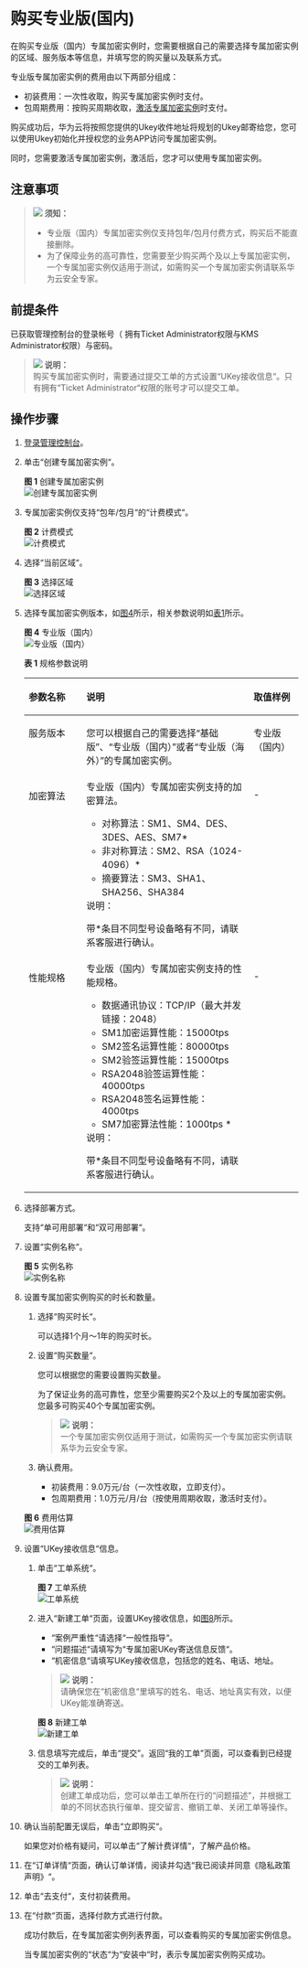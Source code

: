 # 购买专业版\(国内\)<a name="dew_01_0146"></a>

在购买专业版（国内）专属加密实例时，您需要根据自己的需要选择专属加密实例的区域、服务版本等信息，并填写您的购买量以及联系方式。

专业版专属加密实例的费用由以下两部分组成：

-   初装费用：一次性收取，购买专属加密实例时支付。
-   包周期费用：按购买周期收取，[激活专属加密实例](激活专属加密实例.md)时支付。

购买成功后，华为云将按照您提供的Ukey收件地址将规划的Ukey邮寄给您，您可以使用Ukey初始化并授权您的业务APP访问专属加密实例。

同时，您需要激活专属加密实例，激活后，您才可以使用专属加密实例。

## 注意事项<a name="zh-cn_topic_0129288436_section16923143313476"></a>

>![](public_sys-resources/icon-notice.gif) **须知：**   
>-   专业版（国内）专属加密实例仅支持包年/包月付费方式，购买后不能直接删除。  
>-   为了保障业务的高可靠性，您需要至少购买两个及以上专属加密实例，一个专属加密实例仅适用于测试，如需购买一个专属加密实例请联系华为云安全专家。  

## 前提条件<a name="zh-cn_topic_0129288436_section33620785174650"></a>

已获取管理控制台的登录帐号（ 拥有Ticket Administrator权限与KMS Administrator权限）与密码。

>![](public_sys-resources/icon-note.gif) **说明：**   
>购买专属加密实例时，需要通过提交工单的方式设置“UKey接收信息“。只有拥有“Ticket Administrator“权限的账号才可以提交工单。  

## 操作步骤<a name="section5338520175910"></a>

1.  [登录管理控制台](https://console.huaweicloud.com)。
2.  单击“创建专属加密实例“。

    **图 1**  创建专属加密实例<a name="dew_01_0145_fig2398125119820"></a>  
    ![](figures/创建专属加密实例.png "创建专属加密实例")

3.  专属加密实例仅支持“包年/包月“的“计费模式“。

    **图 2**  计费模式<a name="dew_01_0145_zh-cn_topic_0112991624_fig821418216569"></a>  
    ![](figures/计费模式.png "计费模式")

4.  选择“当前区域“。

    **图 3**  选择区域<a name="dew_01_0145_zh-cn_topic_0112991624_fig0273738576"></a>  
    ![](figures/选择区域.png "选择区域")

5.  选择专属加密实例版本，如[图4](#zh-cn_topic_0129288436_fig0377112917811)所示，相关参数说明如[表1](#zh-cn_topic_0129288436_table4295843716304)所示。

    **图 4**  专业版（国内）<a name="zh-cn_topic_0129288436_fig0377112917811"></a>  
    ![](figures/专业版（国内）.png "专业版（国内）")

    **表 1**  规格参数说明

    <a name="zh-cn_topic_0129288436_table4295843716304"></a>
    <table><thead align="left"><tr id="zh-cn_topic_0129288436_row4338993216304"><th class="cellrowborder" valign="top" width="21%" id="mcps1.2.4.1.1"><p id="zh-cn_topic_0129288436_p2492361616304"><a name="zh-cn_topic_0129288436_p2492361616304"></a><a name="zh-cn_topic_0129288436_p2492361616304"></a>参数名称</p>
    </th>
    <th class="cellrowborder" valign="top" width="61%" id="mcps1.2.4.1.2"><p id="zh-cn_topic_0129288436_p554697916304"><a name="zh-cn_topic_0129288436_p554697916304"></a><a name="zh-cn_topic_0129288436_p554697916304"></a>说明</p>
    </th>
    <th class="cellrowborder" valign="top" width="18%" id="mcps1.2.4.1.3"><p id="zh-cn_topic_0129288436_p4665219216304"><a name="zh-cn_topic_0129288436_p4665219216304"></a><a name="zh-cn_topic_0129288436_p4665219216304"></a>取值样例</p>
    </th>
    </tr>
    </thead>
    <tbody><tr id="zh-cn_topic_0129288436_row16129226299"><td class="cellrowborder" valign="top" width="21%" headers="mcps1.2.4.1.1 "><p id="zh-cn_topic_0129288436_p612911269911"><a name="zh-cn_topic_0129288436_p612911269911"></a><a name="zh-cn_topic_0129288436_p612911269911"></a>服务版本</p>
    </td>
    <td class="cellrowborder" valign="top" width="61%" headers="mcps1.2.4.1.2 "><p id="zh-cn_topic_0129288436_p91291926499"><a name="zh-cn_topic_0129288436_p91291926499"></a><a name="zh-cn_topic_0129288436_p91291926499"></a>您可以根据自己的需要选择<span class="parmvalue" id="zh-cn_topic_0129288436_parmvalue56148161218"><a name="zh-cn_topic_0129288436_parmvalue56148161218"></a><a name="zh-cn_topic_0129288436_parmvalue56148161218"></a>“基础版”</span>、<span class="parmvalue" id="zh-cn_topic_0129288436_parmvalue1961515105123"><a name="zh-cn_topic_0129288436_parmvalue1961515105123"></a><a name="zh-cn_topic_0129288436_parmvalue1961515105123"></a>“专业版（国内）”</span>或者<span class="parmvalue" id="zh-cn_topic_0129288436_parmvalue2649114513527"><a name="zh-cn_topic_0129288436_parmvalue2649114513527"></a><a name="zh-cn_topic_0129288436_parmvalue2649114513527"></a>“专业版（海外）”</span>的专属加密实例。</p>
    </td>
    <td class="cellrowborder" valign="top" width="18%" headers="mcps1.2.4.1.3 "><p id="zh-cn_topic_0129288436_p1812913261190"><a name="zh-cn_topic_0129288436_p1812913261190"></a><a name="zh-cn_topic_0129288436_p1812913261190"></a>专业版（国内）</p>
    </td>
    </tr>
    <tr id="zh-cn_topic_0129288436_row16837105815489"><td class="cellrowborder" valign="top" width="21%" headers="mcps1.2.4.1.1 "><p id="zh-cn_topic_0129288436_p11838165817485"><a name="zh-cn_topic_0129288436_p11838165817485"></a><a name="zh-cn_topic_0129288436_p11838165817485"></a>加密算法</p>
    </td>
    <td class="cellrowborder" valign="top" width="61%" headers="mcps1.2.4.1.2 "><div class="p" id="zh-cn_topic_0129288436_p483815814484"><a name="zh-cn_topic_0129288436_p483815814484"></a><a name="zh-cn_topic_0129288436_p483815814484"></a>专业版（国内）专属加密实例支持的加密算法。<a name="zh-cn_topic_0129288436_ul2184129162615"></a><a name="zh-cn_topic_0129288436_ul2184129162615"></a><ul id="zh-cn_topic_0129288436_ul2184129162615"><li>对称算法：SM1、SM4、DES、3DES、AES、SM7*</li><li>非对称算法：SM2、RSA（1024-4096）*</li><li>摘要算法：SM3、SHA1、SHA256、SHA384</li></ul>
    </div>
    <div class="note" id="zh-cn_topic_0129288436_note124167113511"><a name="zh-cn_topic_0129288436_note124167113511"></a><a name="zh-cn_topic_0129288436_note124167113511"></a><span class="notetitle"> 说明： </span><div class="notebody"><p id="zh-cn_topic_0129288436_zh-cn_topic_0112991624_p131391018164618"><a name="zh-cn_topic_0129288436_zh-cn_topic_0112991624_p131391018164618"></a><a name="zh-cn_topic_0129288436_zh-cn_topic_0112991624_p131391018164618"></a>带*条目不同型号设备略有不同，请联系客服进行确认。</p>
    </div></div>
    </td>
    <td class="cellrowborder" valign="top" width="18%" headers="mcps1.2.4.1.3 "><p id="zh-cn_topic_0129288436_p12838105816489"><a name="zh-cn_topic_0129288436_p12838105816489"></a><a name="zh-cn_topic_0129288436_p12838105816489"></a>-</p>
    </td>
    </tr>
    <tr id="zh-cn_topic_0129288436_row2550998316304"><td class="cellrowborder" valign="top" width="21%" headers="mcps1.2.4.1.1 "><p id="zh-cn_topic_0129288436_p5304271416304"><a name="zh-cn_topic_0129288436_p5304271416304"></a><a name="zh-cn_topic_0129288436_p5304271416304"></a>性能规格</p>
    </td>
    <td class="cellrowborder" valign="top" width="61%" headers="mcps1.2.4.1.2 "><div class="p" id="zh-cn_topic_0129288436_p149258216304"><a name="zh-cn_topic_0129288436_p149258216304"></a><a name="zh-cn_topic_0129288436_p149258216304"></a>专业版（国内）专属加密实例支持的性能规格。<a name="zh-cn_topic_0129288436_ul14148153019267"></a><a name="zh-cn_topic_0129288436_ul14148153019267"></a><ul id="zh-cn_topic_0129288436_ul14148153019267"><li>数据通讯协议：TCP/IP（最大并发链接：2048）</li><li>SM1加密运算性能：15000tps</li><li>SM2签名运算性能：80000tps</li><li>SM2验签运算性能：15000tps</li><li>RSA2048验签运算性能：40000tps</li><li>RSA2048签名运算性能：4000tps</li><li>SM7加密算法性能：1000tps *</li></ul>
    </div>
    <div class="note" id="zh-cn_topic_0129288436_note14271755184511"><a name="zh-cn_topic_0129288436_note14271755184511"></a><a name="zh-cn_topic_0129288436_note14271755184511"></a><span class="notetitle"> 说明： </span><div class="notebody"><p id="p1844918155592"><a name="p1844918155592"></a><a name="p1844918155592"></a>带*条目不同型号设备略有不同，请联系客服进行确认。</p>
    </div></div>
    </td>
    <td class="cellrowborder" valign="top" width="18%" headers="mcps1.2.4.1.3 "><p id="zh-cn_topic_0129288436_p64106164142025"><a name="zh-cn_topic_0129288436_p64106164142025"></a><a name="zh-cn_topic_0129288436_p64106164142025"></a>-</p>
    </td>
    </tr>
    </tbody>
    </table>

6.  选择部署方式。

    支持“单可用部署“和“双可用部署“。

7.  设置“实例名称“。

    **图 5**  实例名称<a name="dew_01_0145_fig16861124213816"></a>  
    ![](figures/实例名称.png "实例名称")

8.  设置专属加密实例购买的时长和数量。

    1.  选择“购买时长“。

        可以选择1个月～1年的购买时长。

    2.  设置“购买数量“。

        您可以根据您的需要设置购买数量。

        为了保证业务的高可靠性，您至少需要购买2个及以上的专属加密实例。您最多可购买40个专属加密实例。

        >![](public_sys-resources/icon-note.gif) **说明：**   
        >一个专属加密实例仅适用于测试，如需购买一个专属加密实例请联系华为云安全专家。  

    3.  确认费用。
        -   初装费用：9.0万元/台（一次性收取，立即支付）。
        -   包周期费用：1.0万元/月/台（按使用周期收取，激活时支付）。

    **图 6**  费用估算<a name="fig9710182314233"></a>  
    ![](figures/费用估算.png "费用估算")

9.  设置“UKey接收信息“信息。
    1.  单击“工单系统“。

        **图 7**  工单系统<a name="dew_01_0145_zh-cn_topic_0112991624_fig1476619215577"></a>  
        ![](figures/工单系统.png "工单系统")

    2.  进入“新建工单“页面，设置UKey接收信息，如[图8](#dew_01_0145_zh-cn_topic_0112991624_fig3767122105720)所示。

        -   “案例严重性“请选择“一般性指导“。
        -   “问题描述“请填写为“专属加密UKey寄送信息反馈“。
        -   “机密信息“请填写UKey接收信息，包括您的姓名、电话、地址。

        >![](public_sys-resources/icon-note.gif) **说明：**   
        >请确保您在“机密信息“里填写的姓名、电话、地址真实有效，以便UKey能准确寄送。  

        **图 8**  新建工单<a name="dew_01_0145_zh-cn_topic_0112991624_fig3767122105720"></a>  
        ![](figures/新建工单.png "新建工单")

    3.  信息填写完成后，单击“提交”。返回“我的工单”页面，可以查看到已经提交的工单列表。

        >![](public_sys-resources/icon-note.gif) **说明：**   
        >创建工单成功后，您可以单击工单所在行的“问题描述”，并根据工单的不同状态执行催单、提交留言、撤销工单、关闭工单等操作。  


10. 确认当前配置无误后，单击“立即购买“。

    如果您对价格有疑问，可以单击“了解计费详情“，了解产品价格。

11. 在“订单详情“页面，确认订单详情，阅读并勾选“我已阅读并同意《隐私政策声明》“。
12. 单击“去支付“，支付初装费用。
13. 在“付款“页面，选择付款方式进行付款。

    成功付款后，在专属加密实例列表界面，可以查看购买的专属加密实例信息。

    当专属加密实例的“状态“为“安装中“时，表示专属加密实例购买成功。


